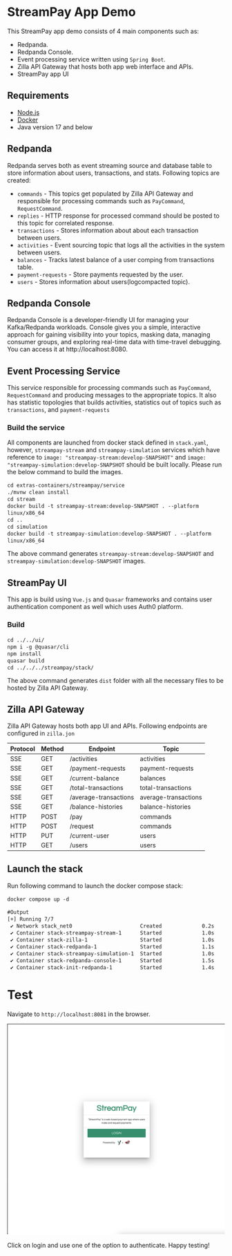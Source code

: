 # StreamPay App Demo
This StreamPay app demo consists of 4 main components such as:

- Redpanda.
- Redpanda Console.
- Event processing service written using `Spring Boot`.
- Zilla API Gateway that hosts both app web interface and APIs.
- StreamPay app UI

## Requirements

* [Node.js](http://nodejs.org/)
* [Docker](https://www.docker.com/)
* Java version 17 and below


## Redpanda
Redpanda serves both as event streaming source and database table to store information about users, transactions,
and stats. Following topics are created:
- `commands` - This topics get populated by Zilla API Gateway and responsible for processing commands
such as `PayCommand`, `RequestCommand`.
- `replies` - HTTP response for processed command should be posted to this topic for correlated response.
- `transactions` - Stores information about about each transaction between users.
- `activities` - Event sourcing topic that logs all the activities in the system between users.
- `balances` - Tracks latest balance of a user comping from transactions table.
- `payment-requests` - Store payments requested by the user.
- `users` - Stores information about users(logcompacted topic).

## Redpanda Console
Redpanda Console is a developer-friendly UI for managing your Kafka/Redpanda workloads. Console gives you a simple,
interactive approach for gaining visibility into your topics, masking data, managing consumer groups, and exploring 
real-time data with time-travel debugging. You can access it at http://localhost:8080.

## Event Processing Service
This service responsible for processing commands such as `PayCommand`, `RequestCommand` and producing messages
to the appropriate topics. It also has statistic topologies that builds activities, statistics out of topics such as
`transactions`, and `payment-requests`

### Build the service
All components are launched from docker stack defined in `stack.yaml`, however, `streampay-stream` and `streampay-simulation`
services which have reference to `image: "streampay-stream:develop-SNAPSHOT"` and `image: "streampay-simulation:develop-SNAPSHOT`
should be built locally. Please run the below command to build the images.

```shell
cd extras-containers/streampay/service
./mvnw clean install
cd stream
docker build -t streampay-stream:develop-SNAPSHOT . --platform linux/x86_64
cd ..
cd simulation
docker build -t streampay-simulation:develop-SNAPSHOT . --platform linux/x86_64
```
The above command generates `streampay-stream:develop-SNAPSHOT` and `streampay-simulation:develop-SNAPSHOT` images.

## StreamPay UI
This app is build using `Vue.js` and `Quasar` frameworks and contains user authentication component as well
which uses Auth0 platform.

### Build

```shell
cd ../../ui/
npm i -g @quasar/cli
npm install
quasar build
cd ../../../streampay/stack/
```

The above command generates `dist` folder with all the necessary files to be hosted by Zilla API Gateway.

## Zilla API Gateway
Zilla API Gateway hosts both app UI and APIs. Following endpoints are configured in `zilla.jon`

| Protocol | Method | Endpoint              | Topic                |
|----------|--------|-----------------------|----------------------|
| SSE      | GET    | /activities           | activities           |
| SSE      | GET    | /payment-requests     | payment-requests     |
| SSE      | GET    | /current-balance      | balances             |
| SSE      | GET    | /total-transactions   | total-transactions   |
| SSE      | GET    | /average-transactions | average-transactions |
| SSE      | GET    | /balance-histories    | balance-histories    |
| HTTP     | POST   | /pay                  | commands             |
| HTTP     | POST   | /request              | commands             |
| HTTP     | PUT    | /current-user         | users                |
| HTTP     | GET    | /users                | users                |


## Launch the stack
Run following command to launch the docker compose stack:

```shell
docker compose up -d
```

```shell
#Output
[+] Running 7/7
 ✔ Network stack_net0                      Created             0.2s
 ✔ Container stack-streampay-stream-1      Started             1.0s
 ✔ Container stack-zilla-1                 Started             1.0s
 ✔ Container stack-redpanda-1              Started             1.1s
 ✔ Container stack-streampay-simulation-1  Started             1.0s
 ✔ Container stack-redpanda-console-1      Started             1.5s
 ✔ Container stack-init-redpanda-1         Started             1.4s
 ```

# Test

Navigate to `http://localhost:8081` in the browser.

![screenshot](./assets/screenshot.png)

Click on login and use one of the option to authenticate. Happy testing!
